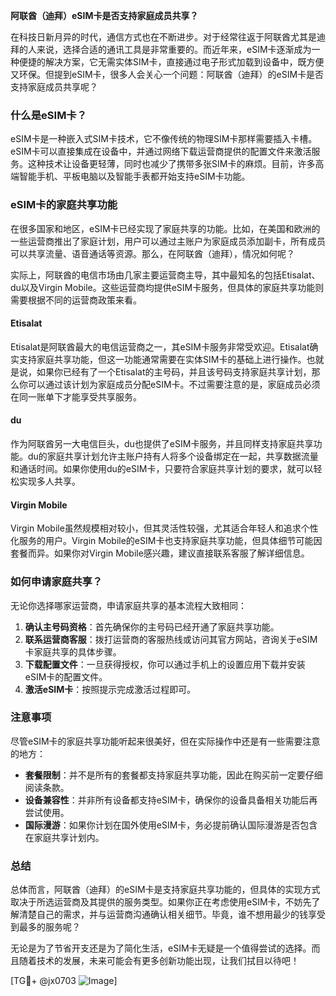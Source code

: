 **阿联酋（迪拜）eSIM卡是否支持家庭成员共享？**

在科技日新月异的时代，通信方式也在不断进步。对于经常往返于阿联酋尤其是迪拜的人来说，选择合适的通讯工具是非常重要的。而近年来，eSIM卡逐渐成为一种便捷的解决方案，它无需实体SIM卡，直接通过电子形式加载到设备中，既方便又环保。但提到eSIM卡，很多人会关心一个问题：阿联酋（迪拜）的eSIM卡是否支持家庭成员共享呢？

### 什么是eSIM卡？
eSIM卡是一种嵌入式SIM卡技术，它不像传统的物理SIM卡那样需要插入卡槽。eSIM卡可以直接集成在设备中，并通过网络下载运营商提供的配置文件来激活服务。这种技术让设备更轻薄，同时也减少了携带多张SIM卡的麻烦。目前，许多高端智能手机、平板电脑以及智能手表都开始支持eSIM卡功能。

### eSIM卡的家庭共享功能
在很多国家和地区，eSIM卡已经实现了家庭共享的功能。比如，在美国和欧洲的一些运营商推出了家庭计划，用户可以通过主账户为家庭成员添加副卡，所有成员可以共享流量、语音通话等资源。那么，在阿联酋（迪拜），情况如何呢？

实际上，阿联酋的电信市场由几家主要运营商主导，其中最知名的包括Etisalat、du以及Virgin Mobile。这些运营商均提供eSIM卡服务，但具体的家庭共享功能则需要根据不同的运营商政策来看。

#### Etisalat
Etisalat是阿联酋最大的电信运营商之一，其eSIM卡服务非常受欢迎。Etisalat确实支持家庭共享功能，但这一功能通常需要在实体SIM卡的基础上进行操作。也就是说，如果你已经有了一个Etisalat的主号码，并且该号码支持家庭共享计划，那么你可以通过该计划为家庭成员分配eSIM卡。不过需要注意的是，家庭成员必须在同一账单下才能享受共享服务。

#### du
作为阿联酋另一大电信巨头，du也提供了eSIM卡服务，并且同样支持家庭共享功能。du的家庭共享计划允许主账户持有人将多个设备绑定在一起，共享数据流量和通话时间。如果你使用du的eSIM卡，只要符合家庭共享计划的要求，就可以轻松实现多人共享。

#### Virgin Mobile
Virgin Mobile虽然规模相对较小，但其灵活性较强，尤其适合年轻人和追求个性化服务的用户。Virgin Mobile的eSIM卡也支持家庭共享功能，但具体细节可能因套餐而异。如果你对Virgin Mobile感兴趣，建议直接联系客服了解详细信息。

### 如何申请家庭共享？
无论你选择哪家运营商，申请家庭共享的基本流程大致相同：

1. **确认主号码资格**：首先确保你的主号码已经开通了家庭共享功能。
2. **联系运营商客服**：拨打运营商的客服热线或访问其官方网站，咨询关于eSIM卡家庭共享的具体步骤。
3. **下载配置文件**：一旦获得授权，你可以通过手机上的设置应用下载并安装eSIM卡的配置文件。
4. **激活eSIM卡**：按照提示完成激活过程即可。

### 注意事项
尽管eSIM卡的家庭共享功能听起来很美好，但在实际操作中还是有一些需要注意的地方：

- **套餐限制**：并不是所有的套餐都支持家庭共享功能，因此在购买前一定要仔细阅读条款。
- **设备兼容性**：并非所有设备都支持eSIM卡，确保你的设备具备相关功能后再尝试使用。
- **国际漫游**：如果你计划在国外使用eSIM卡，务必提前确认国际漫游是否包含在家庭共享计划内。

### 总结
总体而言，阿联酋（迪拜）的eSIM卡是支持家庭共享功能的，但具体的实现方式取决于所选运营商及其提供的服务类型。如果你正在考虑使用eSIM卡，不妨先了解清楚自己的需求，并与运营商沟通确认相关细节。毕竟，谁不想用最少的钱享受到最多的服务呢？

无论是为了节省开支还是为了简化生活，eSIM卡无疑是一个值得尝试的选择。而且随着技术的发展，未来可能会有更多创新功能出现，让我们拭目以待吧！

[TG💪+ @jx0703 ![Image](https://github.com/user-attachments/assets/dbca1d08-cadb-493c-b0ec-ad6f7a83f270)]